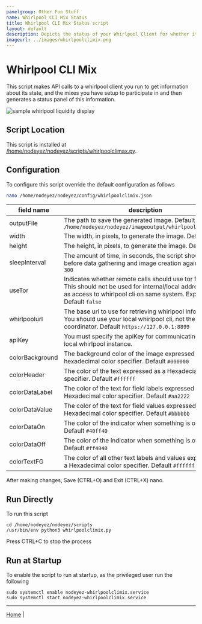 ```yaml
---
panelgroup: Other Fun Stuff
name: Whirlpool CLI Mix Status
title: Whirlpool CLI Mix Status script
layout: default
description: Depicts the status of your Whirlpool Client for whether its connected and participating in mixes
imageurl: ../images/whirlpoolclimix.png
---
```


# Whirlpool CLI Mix

This script makes API calls to a whirlpool client you run to get information
about its state, and the mixes you have setup to participate in and then
generates a status panel of this information.

![sample whirlpool liquidity display](../images/whirlpoolclimix.png)

## Script Location

This script is installed at
[/home/nodeyez/nodeyez/scripts/whirlpoolclimax.py](../scripts/whirlpoolclimax.py).

## Configuration

To configure this script override the default configuration as follows

```sh
nano /home/nodeyez/nodeyez/config/whirlpoolclimix.json
```

| field name | description |
| --- | --- |
| outputFile | The path to save the generated image. Default `/home/nodeyez/nodeyez/imageoutput/whirlpoolclimix.png` |
| width | The width, in pixels, to generate the image. Default `480` |
| height | The height, in pixels, to generate the image. Default `320` |
| sleepInterval | The amount of time, in seconds, the script should wait before data gathering and image creation again. Default `300` |
| useTor | Indicates whether remote calls should use tor for privacy. This should not be used for internal/local addresses such as access to whirlpool cli on same system. Experimental. Default `false` |
| whirlpoolurl | The base url to use for retrieving whirlpool information.  You should use your local whirlpool cli, not the whirlpool coordinator. Default `https://127.0.0.1:8899` |
| apiKey | You must specify the apiKey for communicating with your local whirlpool instance. |
| colorBackground | The background color of the image expressed as a hexadecimal color specifier. Default `#000000` |
| colorHeader | The color of the text expressed as a Hexadecial color specifier. Default `#ffffff` |
| colorDataLabel | The color of the text for field labels expressed as a Hexadecimal color specifier. Default `#aa2222` |
| colorDataValue | The color of the text for field values expressed as a Hexadecimal color specifier. Default `#bbbbbb` |
| colorDataOn | The color of the indicator when something is on/true. Default `#40ff40` |
| colorDataOff | The color of the indicator when something is off/false. Default `#ff4040` |
| colorTextFG | The color of all other text labels and values expressed as a Hexadecimal color specifier. Default `#ffffff` |

After making changes, Save (CTRL+O) and Exit (CTRL+X) nano.

## Run Directly

To run this script

```shell
cd /home/nodeyez/nodeyez/scripts
/usr/bin/env python3 whirlpoolclimix.py
```

Press CTRL+C to stop the process

## Run at Startup

To enable the script to run at startup, as the privileged user run the following

```shell
sudo systemctl enable nodeyez-whirlpoolclimix.service
sudo systemctl start nodeyez-whirlpoolclimix.service
```

---

[Home](../) | 

